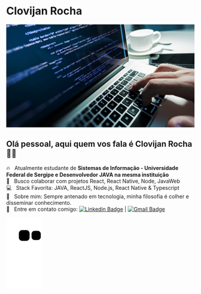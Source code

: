 # Clovijan Rocha
<img width="auto" src="https://github.com/Clovijan/Clovijan/blob/master/GithubImg.jpg">

## Olá pessoal, aqui quem vos fala é Clovijan Rocha 👍🏿

 :fire: &nbsp; Atualmente estudante de  **Sistemas de Informação - Universidade Federal de Sergipe e Desenvolvedor JAVA na mesma instituição**  
 <br/> :purple_heart: &nbsp; Busco colaborar com projetos React, React Native, Node, JavaWeb
 <br/> :computer: &nbsp; Stack Favorita: JAVA, ReactJS, Node.js, React Native & Typescript
 <br/> 💬  &nbsp; Sobre mim: Sempre antenado em tecnologia, minha filosofia é colher e disseminar conhecimento.
 <br/> :email: &nbsp; Entre em contato comigo: [![Linkedin Badge](https://img.shields.io/badge/-ClovijanRocha-blue?style=flat-square&logo=Linkedin&logoColor=white&link=https://www.linkedin.com/in/clovijan-rocha-b468071b1/)](https://www.linkedin.com/in/clovijan-rocha-b468071b1/) 
| 
[![Gmail Badge](https://img.shields.io/badge/-clovijan@gmail.com-c14438?style=flat-square&logo=Gmail&logoColor=white&link=mailto:clovijan@gmail.com)](mailto:clovijan@gmail.com)

![Snake animation](https://github.com/Clovijan/Clovijan/blob/output/github-contribution-grid-snake.svg)
